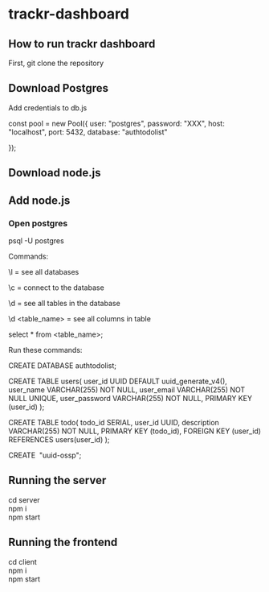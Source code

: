 # trackr-dashboard

## How to run trackr dashboard

First, git clone the repository

## Download Postgres

Add credentials to db.js 

const pool = new Pool({
	user: "postgres",
	password: "XXX",
	host: "localhost",
	port: 5432,
	database: "authtodolist"

});

## Download node.js



## Add node.js

### Open postgres 

psql -U postgres 


Commands: 


\l = see all databases 


\c <database> = connect to the database 
	
	
 \d = see all tables in the database
 
 
 \d <table_name> = see all columns in table
 
 
 select * from <table_name>; 
 
 Run these commands: 
 
 
CREATE DATABASE authtodolist;


CREATE TABLE users(
  user_id UUID DEFAULT uuid_generate_v4(),
  user_name VARCHAR(255) NOT NULL,
  user_email VARCHAR(255) NOT NULL UNIQUE,
  user_password VARCHAR(255) NOT NULL,
  PRIMARY KEY (user_id)
);


CREATE TABLE todo(
  todo_id SERIAL,
  user_id UUID,
  description VARCHAR(255) NOT NULL,
  PRIMARY KEY (todo_id),
  FOREIGN KEY (user_id) REFERENCES users(user_id)
);

CREATE  "uuid-ossp";

## Running the server
 cd server \
 npm i \
 npm start 

## Running the frontend
 cd client \
 npm i \
 npm start 
